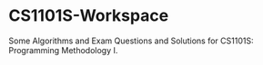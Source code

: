 # CS1101S-Workspace

Some Algorithms and Exam Questions and Solutions for CS1101S: Programming Methodology I.
